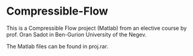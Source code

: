# Compressible-Flow
This is a Compressible Flow project (Matlab) from an elective course by prof. Oran Sadot in Ben-Gurion University of the Negev.

The Matlab files can be found in proj.rar.


